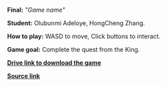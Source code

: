 **Final:** _"Game name"_

**Student:** Olubunmi Adeloye, HongCheng Zhang. 

**How to play:** 
WASD to move, Click buttons to interact. 

**Game goal:**
Complete the quest from the King. 

[**Drive link to download the game**](https://drive.google.com/drive/folders/19G7xJfkdOocILlWpi3dfDGkFLTAWmoOf?usp=sharing)
 
[**Source link**](https://github.com/Zhang-Ale/game615-spring2023-final/tree/main/)
